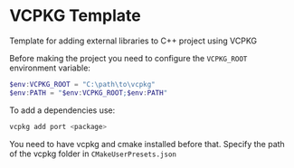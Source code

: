 # VCPKG Template
Template for adding external libraries to C++ project using VCPKG

Before making the project you need to configure the `VCPKG_ROOT` environment variable:

```PowerShell
$env:VCPKG_ROOT = "C:\path\to\vcpkg"
$env:PATH = "$env:VCPKG_ROOT;$env:PATH"
```

To add a dependencies use: 
```PowerShell
vcpkg add port <package>
```

You need to have vcpkg and cmake installed before that. Specify the path of the vcpkg folder in `CMakeUserPresets.json`